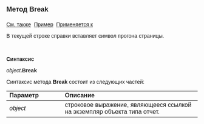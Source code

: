 <html>
<head>
<title>Отчет\Break</title>
</head>

<body>

<p><strong><font size="4" face="Arial">Метод Break<br>
<br>
</font></strong><font face="Arial"><a href="../AsRepViewer.html">См. 
также</a>&nbsp;
<u>Пример</u>&nbsp; <a href="../AsRepViewer.html">Применяется к</a></font></p>

<p><font face="Arial">В текущей строке справки вставляет символ 
прогона страницы.</font></p>

<p>&nbsp;</p>

<p class="label"><font face="Arial"><b>Синтаксис</b></font></p>

<p><font face="Arial"><em>object</em><strong>.Break </strong></font></p>

<p><font face="Arial">Синтаксис метода <strong>Break</strong>
состоит из следующих частей:</font></p>

<table border="1" cellPadding="5" cols="2" frame="below" rules="rows">
<TBODY>
  <tr vAlign="top">
    <td class="label" width="29%"><font face="Arial"><b>Параметр</b></font></td>
    <td class="label" width="71%"><font face="Arial"><strong>Описание</strong></font></td>
  </tr>
  <tr>
    <td width="29%"><font face="Arial"><em>object</em></font></td>
    <td width="71%"><font face="Arial">строковое выражение, являющееся 
	ссылкой на экземпляр объекта типа отчет.</font></td>
  </tr>
</TBODY>
</table>
</body>
</html>
